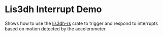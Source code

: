 # Lis3dh Interrupt Demo

Shows how to use the [lis3dh-rs](https://github.com/BenBergman/lis3dh-rs) crate to trigger and respond to interrupts based on motion detected by the accelerometer.

